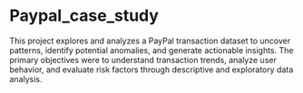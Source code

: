 # Paypal_case_study
This project explores and analyzes a PayPal transaction dataset to uncover patterns, identify potential anomalies, and generate actionable insights. The primary objectives were to understand transaction trends, analyze user behavior, and evaluate risk factors through descriptive and exploratory data analysis.
